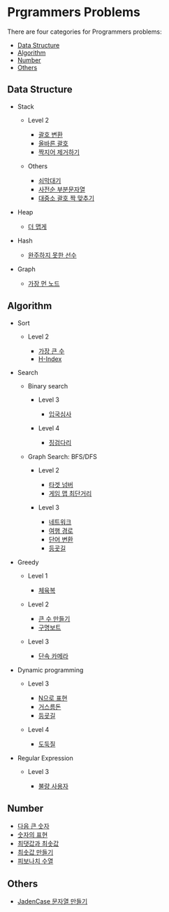 Prgrammers Problems
=====================

There are four categories for Programmers problems:

- [Data Structure](#data-structure)
- [Algorithm](#algorithm)
- [Number](#number)
- [Others](#others)

## Data Structure

* Stack

    * Level 2
        * [괄호 변환](coding_test/kakao_blind_recruitment/2020/change_parenthesis.ipynb)
	    * [올바른 괄호](ds/stack/right_parenthesis.ipynb)
	    * [짝지어 제거하기](ds/stack/pair_removal.ipynb)

    * Others
        * [쇠막대기](ds/stack/iron_pipe.ipynb)
        * [사전순 부분문자열](ds/stack/alphabetical_part_string.ipynb)
        * [대중소 괄호 짝 맞추기](ds/stack/matching_parenthesis.ipynb)


* Heap

    * [더 맵게](ds/heap/more_spicy.ipynb)

* Hash

    * [완주하지 못한 선수](ds/hash/incomplete_player.ipynb)

* Graph

    * [가장 먼 노드](ds/graph/furthest_node.ipynb)

## Algorithm

* Sort

    * Level 2

        * [가장 큰 수](algo/sort/the_biggest_number.ipynb)
        * [H-Index](algo/sort/h-index.ipynb)

* Search

    * Binary search

        * Level 3

            * [입국심사](algo/search/binary_search/immigration.ipynb)

        * Level 4

            * [징검다리](algo/search/binary_search/stepping_stone.ipynb)

    * Graph Search: BFS/DFS

        * Level 2

            * [타겟 넘버](algo/search/bfs_dfs/target_number.ipynb)
            * [게임 맵 최단거리](algo/search/bfs_dfs/shortest_path_in_game_map.ipynb)

        * Level 3

            * [네트워크](algo/search/bfs_dfs/network.ipynb)
            * [여행 경로](algo/search/bfs_dfs/travel_route.ipynb)
            * [단어 변환](algo/search/bfs_dfs/word_change.ipynb)
            * [등굣길](algo/search/bfs_dfs/way_to_school.ipynb)

* Greedy

    * Level 1
        
        * [체육복](algo/greedy/gym_suit.ipynb)

    * Level 2
        
        * [큰 수 만들기](algo/greedy/creating_big_number.ipynb)
        * [구명보트](algo/greedy/lifeboat.ipynb)

    * Level 3
        
        * [단속 카메라](algo/greedy/speed_camera.ipynb)

* Dynamic programming

    * Level 3

        * [N으로 표현](algo/dp/n_representation.ipynb)
        * [거스름돈](algo/dp/change.ipynb)
        * [등굣길](algo/dp/way_to_school.ipynb)
    
    * Level 4
        
        * [도둑질](algo/dp/theft.ipynb)

* Regular Expression

    * Level 3

        * [불량 사용자](coding_test/kakao_intern_test/2019/bad_user.ipynb)

## Number

* [다음 큰 숫자](number/next_bigger_number.ipynb)
* [숫자의 표현](number/representation_of_number.ipynb)
* [최댓값과 최솟값](number/max_and_min.ipynb)
* [최솟값 만들기](number/make_min_num.ipynb)
* [피보나치 수열](number/fibonacci_number.ipynb)


## Others

* [JadenCase 문자열 만들기](others/jadencase_string.ipynb)
